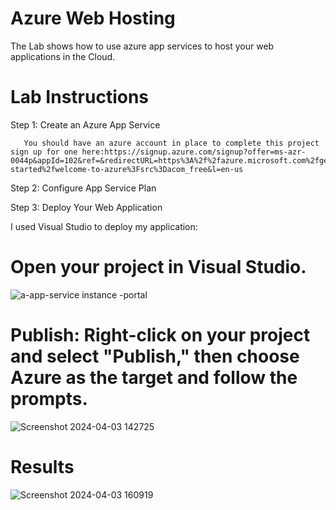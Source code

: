 # Azure Web Hosting 
The Lab shows how to use azure app services to host your web applications in the Cloud.
# Lab Instructions
Step 1: Create an Azure App Service
       
       You should have an azure account in place to complete this project sign up for one here:https://signup.azure.com/signup?offer=ms-azr-0044p&appId=102&ref=&redirectURL=https%3A%2f%2fazure.microsoft.com%2fget-started%2fwelcome-to-azure%3Fsrc%3Dacom_free&l=en-us

Step 2: Configure App Service Plan

Step 3: Deploy Your Web Application

I used Visual Studio to deploy my application:

# Open your project in Visual Studio.
![a-app-service instance -portal](https://github.com/user-attachments/assets/af8fca6a-5dc9-41d0-8116-079899a0f41b)

# Publish: Right-click on your project and select "Publish," then choose Azure as the target and follow the prompts.
![Screenshot 2024-04-03 142725](https://github.com/user-attachments/assets/d79c769d-f2ad-4cfd-827a-318db703b27b)

# Results
![Screenshot 2024-04-03 160919](https://github.com/user-attachments/assets/2569b0b8-e2e6-4f0a-92da-d4d964634a23)



